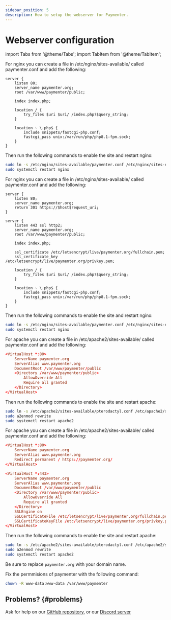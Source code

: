 ```yaml
--- 
sidebar_position: 5
description: How to setup the webserver for Paymenter.
---
```


# Webserver configuration

import Tabs from '@theme/Tabs';
import TabItem from '@theme/TabItem';

<Tabs>
<TabItem value="Nginx" label="Nginx">

For nginx you can create a file in /etc/nginx/sites-available/ called paymenter.conf and add the following:

```nginx
server {
    listen 80;
    server_name paymenter.org;
    root /var/www/paymenter/public;

    index index.php;

    location / {
        try_files $uri $uri/ /index.php?$query_string;
    }

    location ~ \.php$ {
        include snippets/fastcgi-php.conf;
        fastcgi_pass unix:/var/run/php/php8.1-fpm.sock;
    }
}
```

Then run the following commands to enable the site and restart nginx:

```bash
sudo ln -s /etc/nginx/sites-available/paymenter.conf /etc/nginx/sites-enabled/
sudo systemctl restart nginx
```

</TabItem>

<TabItem value="nginxssl" label="Nginx with SSL">

For nginx you can create a file in /etc/nginx/sites-available/ called paymenter.conf and add the following:

```nginx
server {
    listen 80;
    server_name paymenter.org;
    return 301 https://$host$request_uri;
}

server {
    listen 443 ssl http2;
    server_name paymenter.org;
    root /var/www/paymenter/public;

    index index.php;

    ssl_certificate /etc/letsencrypt/live/paymenter.org/fullchain.pem;
    ssl_certificate_key /etc/letsencrypt/live/paymenter.org/privkey.pem;

    location / {
        try_files $uri $uri/ /index.php?$query_string;
    }

    location ~ \.php$ {
        include snippets/fastcgi-php.conf;
        fastcgi_pass unix:/var/run/php/php8.1-fpm.sock;
    }
}
```

Then run the following commands to enable the site and restart nginx:

```bash
sudo ln -s /etc/nginx/sites-available/paymenter.conf /etc/nginx/sites-enabled/
sudo systemctl restart nginx
```

</TabItem>

<TabItem value="apache" label="Apache">

For apache you can create a file in /etc/apache2/sites-available/ called paymenter.conf and add the following:

```conf
<VirtualHost *:80>
    ServerName paymenter.org
    ServerAlias www.paymenter.org
    DocumentRoot /var/www/paymenter/public
    <Directory /var/www/paymenter/public>
        AllowOverride All
        Require all granted
    </Directory>
</VirtualHost>
```

Then run the following commands to enable the site and restart apache:

```bash
sudo ln -s /etc/apache2/sites-available/pterodactyl.conf /etc/apache2/sites-enabled/pterodactyl.conf
sudo a2enmod rewrite
sudo systemctl restart apache2
```

</TabItem>

<TabItem value="apachessl" label="Apache with SSL">

For apache you can create a file in /etc/apache2/sites-available/ called paymenter.conf and add the following:

```conf
<VirtualHost *:80>
    ServerName paymenter.org
    ServerAlias www.paymenter.org
    Redirect permanent / https://paymenter.org/
</VirtualHost>

<VirtualHost *:443>
    ServerName paymenter.org
    ServerAlias www.paymenter.org
    DocumentRoot /var/www/paymenter/public
    <Directory /var/www/paymenter/public>
        AllowOverride All
        Require all granted
    </Directory>
    SSLEngine on
    SSLCertificateFile /etc/letsencrypt/live/paymenter.org/fullchain.pem
    SSLCertificateKeyFile /etc/letsencrypt/live/paymenter.org/privkey.pem
</VirtualHost>
```
    
Then run the following commands to enable the site and restart apache:
    
```bash
sudo ln -s /etc/apache2/sites-available/pterodactyl.conf /etc/apache2/sites-enabled/pterodactyl.conf
sudo a2enmod rewrite
sudo systemctl restart apache2
```


</TabItem>
</Tabs>

Be sure to replace `paymenter.org` with your domain name.

Fix the permmisions of paymenter with the following command:
```bash
chown -R www-data:www-data /var/www/paymenter
```


## Problems? {#problems}

Ask for help on our [GitHub repository](https://github.com/paymenter), or our [Discord server](https://discord.gg/xB4UUT3XQg)